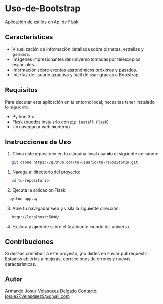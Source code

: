 # Uso-de-Bootstrap
Aplicación de estilos en Api de Flask

## Características

- Visualización de información detallada sobre planetas, estrellas y galaxias.
- Imágenes impresionantes del universo tomadas por telescopios espaciales.
- Información sobre eventos astronómicos próximos y pasados.
- Interfaz de usuario atractiva y fácil de usar gracias a Bootstrap.

## Requisitos

Para ejecutar esta aplicación en tu entorno local, necesitas tener instalado lo siguiente:

- Python 3.x
- Flask (puedes instalarlo con `pip install Flask`)
- Un navegador web moderno

## Instrucciones de Uso

1. Clona este repositorio en tu máquina local usando el siguiente comando:

```bash
   git clone https://github.com/tu-usuario/tu-repositorio.git
```
1. Navega al directorio del proyecto:

```bash
   cd tu-repositorio
```

2. Ejecuta la aplicación Flask:

```bash
  python app.py
```

3. Abre tu navegador web y visita la siguiente dirección:
```bash
   http://localhost:5000/
```

4. Explora y aprende sobre el fascinante mundo del universo.

## Contribuciones
Si deseas contribuir a este proyecto, ¡no dudes en enviar pull requests! Estamos abiertos a mejoras, correcciones de errores y nuevas características.

## Autor
Armando Josue Velasquez Delgado
Contacto: josue27.velasquez9@gmail.com
